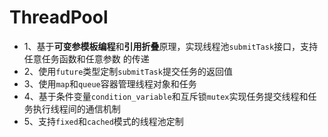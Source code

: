 # ThreadPool

* 1、基于**可变参模板编程**和**引用折叠**原理，实现线程池`submitTask`接口，支持任意任务函数和任意参数
的传递
* 2、使用`future`类型定制`submitTask`提交任务的返回值
* 3、使用`map`和`queue`容器管理线程对象和任务
* 4、基于条件变量`condition_variable`和互斥锁`mutex`实现任务提交线程和任务执行线程间的通信机制
* 5、支持`fixed`和`cached`模式的线程池定制